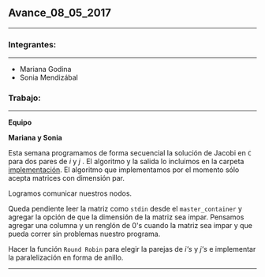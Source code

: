 ## Avance_08_05_2017

---

### Integrantes:

---

- Mariana Godina
- Sonia Mendizábal

### Trabajo:

---
  
**Equipo** 

**Mariana y Sonia** 

Esta semana programamos de forma secuencial la solución de Jacobi en `C` para dos pares de _i_ y _j_ . El algoritmo y la salida lo incluimos en la carpeta [implementación](https://drive.google.com/open?id=0B_LXYl5QOPU5OUFraEFUUk8zUjA). El algoritmo que implementamos por el momento sólo acepta matrices con dimensión par. 

Logramos comunicar nuestros nodos.

Queda pendiente leer la matriz como `stdin` desde el `master_container` y agregar la opción de que la dimensión de la matriz sea impar. Pensamos agregar una columna y un renglón de 0's cuando la matriz sea impar y que pueda correr sin problemas nuestro programa. 

Hacer la función `Round Robin` para elegir la parejas de _i's_ y _j's_ e implementar la paralelización en forma de anillo. 

---